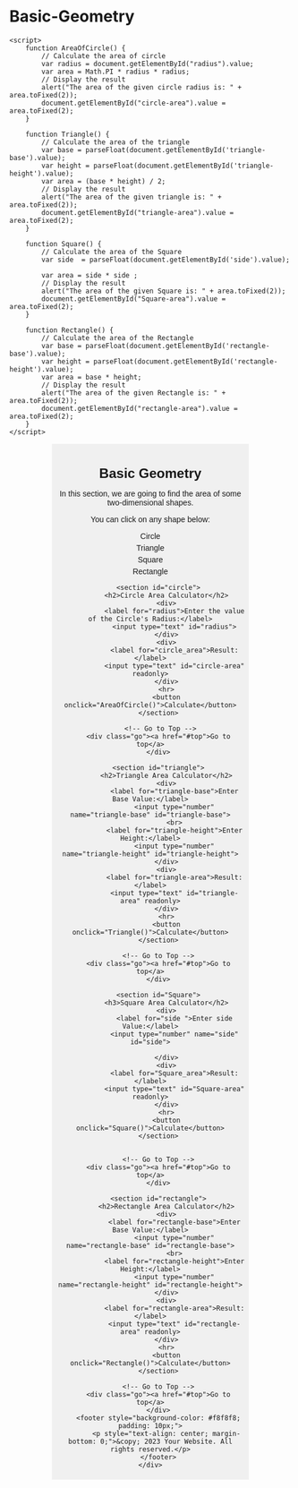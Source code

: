 # Basic-Geometry
<!DOCTYPE html>
<html lang="en">

<head>
    <meta charset="UTF-8">
    <meta name="viewport" content="width=device-width, initial-scale=1.0">
    <title>Basic Geometry </title>
    <style>
        

        input[type="text"],
        input[type="number"] {
            width: 30%;
            padding: 12px;
            border: 1px solid #ccc;
            border-radius: 5px;
            margin: 10px;
        }

        button {
            background-color: #4daea1;
            padding: 12px 20px;
            border: none;
            border-radius: 4px;
            cursor: pointer;
            width: 100%;
        }

        button:hover {
            background-color: #4caf84;
        }
         
         section {
      width: 65%;
      background-color: #e0e0e0;
      border: 1px solid #ccc;
      margin: 20px auto;
      border-radius: 5px 10px;
    }
    
    .wrapper {
        font-family: Verdana, Geneva, Tahoma, sans-serif;
        width: 70%;
        background-color: #f0f0f0;
        margin: 0 auto;
        padding: 5px;
        text-align: center;
        box-sizing: border-box;
    }

    .wrapper h1 {
        font-size: 24px;
        margin-bottom: 10px;
    }

    .wrapper p {
        margin-bottom: 10px;
    }

    .wrapper ul {
        list-style-type: none;
        padding: 0;
    }

    .wrapper li {
        margin-bottom: 5px;
    }

    .wrapper a {
         
        color: inherit;
    }
</style>

     
    

    <script>
        function AreaOfCircle() {
            // Calculate the area of circle
            var radius = document.getElementById("radius").value;
            var area = Math.PI * radius * radius;
            // Display the result
            alert("The area of the given circle radius is: " + area.toFixed(2));
            document.getElementById("circle-area").value = area.toFixed(2);
        }

        function Triangle() {
            // Calculate the area of the triangle
            var base = parseFloat(document.getElementById('triangle-base').value);
            var height = parseFloat(document.getElementById('triangle-height').value);
            var area = (base * height) / 2;
            // Display the result
            alert("The area of the given triangle is: " + area.toFixed(2));
            document.getElementById("triangle-area").value = area.toFixed(2);
        }
         
        function Square() {
            // Calculate the area of the Square
            var side  = parseFloat(document.getElementById('side').value);
            
            var area = side * side ;
            // Display the result
            alert("The area of the given Square is: " + area.toFixed(2));
            document.getElementById("Square-area").value = area.toFixed(2);
        }

        function Rectangle() {
            // Calculate the area of the Rectangle
            var base = parseFloat(document.getElementById('rectangle-base').value);
            var height = parseFloat(document.getElementById('rectangle-height').value);
            var area = base * height;
            // Display the result
            alert("The area of the given Rectangle is: " + area.toFixed(2));
            document.getElementById("rectangle-area").value = area.toFixed(2);
        }
    </script>
</head>

<body>
    <div class="wrapper">
        <h1 id="top">Basic Geometry</h1>
        <p >In this section, we are going to find the area of some two-dimensional shapes.</p>
        <p >You can click on any shape below:</p>
        <ul style="list-style-type: none;">
            <li><a href="#circle" style="text-decoration: none; color: inherit;">Circle</a></li>
            <li><a href="#triangle" style="text-decoration: none; color: inherit;">Triangle</a></li>
            <li><a href="#square" style="text-decoration: none; color: inherit;">Square</a></li>
            <li><a href="#rectangle" style="text-decoration: none; color: inherit;">Rectangle</a></li>
          </ul>


        <section id="circle">
            <h2>Circle Area Calculator</h2>
            <div>
                <label for="radius">Enter the value of the Circle's Radius:</label>
                <input type="text" id="radius">
            </div>
            <div>
                <label for="circle_area">Result:</label>
                <input type="text" id="circle-area" readonly>
            </div>
            <hr>
            <button onclick="AreaOfCircle()">Calculate</button>
        </section>

         <!-- Go to Top -->
        <div class="go"><a href="#top">Go to top</a>
        </div>

        <section id="triangle">
            <h2>Triangle Area Calculator</h2>
            <div>
                <label for="triangle-base">Enter Base Value:</label>
                <input type="number" name="triangle-base" id="triangle-base">
                <br>
                <label for="triangle-height">Enter Height:</label>
                <input type="number" name="triangle-height" id="triangle-height">
            </div>
            <div>
                <label for="triangle-area">Result:</label>
                <input type="text" id="triangle-area" readonly>
            </div>
            <hr>
            <button onclick="Triangle()">Calculate</button>
        </section>
         
        <!-- Go to Top -->
        <div class="go"><a href="#top">Go to top</a>
        </div>

        <section id="Square">
            <h3>Square Area Calculator</h2>
            <div>
                <label for="side ">Enter side Value:</label>
                <input type="number" name="side" id="side">
                
            </div>
            <div>
                <label for="Square_area">Result:</label>
                <input type="text" id="Square-area" readonly>
            </div>
            <hr>
            <button onclick="Square()">Calculate</button>
        </section>


        <!-- Go to Top -->
        <div class="go"><a href="#top">Go to top</a>
        </div>

        <section id="rectangle">
            <h2>Rectangle Area Calculator</h2>
            <div>
                <label for="rectangle-base">Enter Base Value:</label>
                <input type="number" name="rectangle-base" id="rectangle-base">
                <br>
                <label for="rectangle-height">Enter Height:</label>
                <input type="number" name="rectangle-height" id="rectangle-height">
            </div>
            <div>
                <label for="rectangle-area">Result:</label>
                <input type="text" id="rectangle-area" readonly>
            </div>
            <hr>
            <button onclick="Rectangle()">Calculate</button>
        </section>

        <!-- Go to Top -->
        <div class="go"><a href="#top">Go to top</a>
        </div>
        <footer style="background-color: #f8f8f8; padding: 10px;">
            <p style="text-align: center; margin-bottom: 0;">&copy; 2023 Your Website. All rights reserved.</p>
        </footer>
    </div>
</body>

</html>
